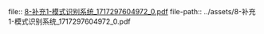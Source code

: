file:: [8-补充1-模式识别系统_1717297604972_0.pdf](../assets/8-补充1-模式识别系统_1717297604972_0.pdf)
file-path:: ../assets/8-补充1-模式识别系统_1717297604972_0.pdf
